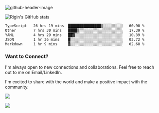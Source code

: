 
![github-header-image](https://github.com/riginoommen/riginoommen/assets/3840244/889cae65-df55-4cda-86cc-bf21bf1f2e96)

![Rigin's GitHub stats](https://github-readme-stats.vercel.app/api?username=riginoommen\&show_icons=true\&show=reviews,discussions_started,discussions_answered,prs_merged,prs_merged_percentage)


<!--START_SECTION:waka-->

```txt
TypeScript   26 hrs 19 mins  ███████████████▒░░░░░░░░░   60.90 %
Other        7 hrs 30 mins   ████▒░░░░░░░░░░░░░░░░░░░░   17.39 %
YAML         4 hrs 29 mins   ██▓░░░░░░░░░░░░░░░░░░░░░░   10.39 %
JSON         1 hr 36 mins    █░░░░░░░░░░░░░░░░░░░░░░░░   03.72 %
Markdown     1 hr 9 mins     ▓░░░░░░░░░░░░░░░░░░░░░░░░   02.68 %
```

<!--END_SECTION:waka-->

### Want to Connect?

I'm always open to new connections and collaborations. Feel free to reach out to me on Email/LinkedIn.

I'm excited to share with the world and make a positive impact with the community.

![](https://komarev.com/ghpvc/?username=riginoommen)

![](https://hit.yhype.me/github/profile?user_id=3840244)

